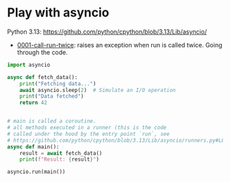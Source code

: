 Play with asyncio
=====================

Python 3.13: https://github.com/python/cpython/blob/3.13/Lib/asyncio/

- [0001-call-run-twice](./0001-call-run-twice): raises an exception when run is called twice. Going through the code.

```python
import asyncio

async def fetch_data():
    print("Fetching data...")
    await asyncio.sleep(2)  # Simulate an I/O operation
    print("Data fetched")
    return 42


# main is called a coroutine.
# all methods executed in a runner (this is the code
# called under the hood by the entry point `run`, see
# https://github.com/python/cpython/blob/3.13/Lib/asyncio/runners.py#L86
async def main():
    result = await fetch_data()
    print(f"Result: {result}")

asyncio.run(main())
```
